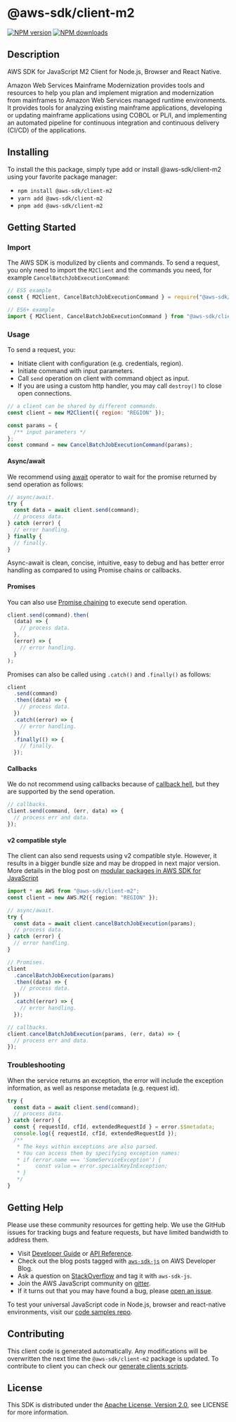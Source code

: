 <!-- generated file, do not edit directly -->

# @aws-sdk/client-m2

[![NPM version](https://img.shields.io/npm/v/@aws-sdk/client-m2/latest.svg)](https://www.npmjs.com/package/@aws-sdk/client-m2)
[![NPM downloads](https://img.shields.io/npm/dm/@aws-sdk/client-m2.svg)](https://www.npmjs.com/package/@aws-sdk/client-m2)

## Description

AWS SDK for JavaScript M2 Client for Node.js, Browser and React Native.

<p>Amazon Web Services Mainframe Modernization provides tools and resources to help you plan and implement migration and
modernization from mainframes to Amazon Web Services managed runtime environments. It provides tools for
analyzing existing mainframe applications, developing or updating mainframe applications
using COBOL or PL/I, and implementing an automated pipeline for continuous integration and
continuous delivery (CI/CD) of the applications.</p>

## Installing

To install the this package, simply type add or install @aws-sdk/client-m2
using your favorite package manager:

- `npm install @aws-sdk/client-m2`
- `yarn add @aws-sdk/client-m2`
- `pnpm add @aws-sdk/client-m2`

## Getting Started

### Import

The AWS SDK is modulized by clients and commands.
To send a request, you only need to import the `M2Client` and
the commands you need, for example `CancelBatchJobExecutionCommand`:

```js
// ES5 example
const { M2Client, CancelBatchJobExecutionCommand } = require("@aws-sdk/client-m2");
```

```ts
// ES6+ example
import { M2Client, CancelBatchJobExecutionCommand } from "@aws-sdk/client-m2";
```

### Usage

To send a request, you:

- Initiate client with configuration (e.g. credentials, region).
- Initiate command with input parameters.
- Call `send` operation on client with command object as input.
- If you are using a custom http handler, you may call `destroy()` to close open connections.

```js
// a client can be shared by different commands.
const client = new M2Client({ region: "REGION" });

const params = {
  /** input parameters */
};
const command = new CancelBatchJobExecutionCommand(params);
```

#### Async/await

We recommend using [await](https://developer.mozilla.org/en-US/docs/Web/JavaScript/Reference/Operators/await)
operator to wait for the promise returned by send operation as follows:

```js
// async/await.
try {
  const data = await client.send(command);
  // process data.
} catch (error) {
  // error handling.
} finally {
  // finally.
}
```

Async-await is clean, concise, intuitive, easy to debug and has better error handling
as compared to using Promise chains or callbacks.

#### Promises

You can also use [Promise chaining](https://developer.mozilla.org/en-US/docs/Web/JavaScript/Guide/Using_promises#chaining)
to execute send operation.

```js
client.send(command).then(
  (data) => {
    // process data.
  },
  (error) => {
    // error handling.
  }
);
```

Promises can also be called using `.catch()` and `.finally()` as follows:

```js
client
  .send(command)
  .then((data) => {
    // process data.
  })
  .catch((error) => {
    // error handling.
  })
  .finally(() => {
    // finally.
  });
```

#### Callbacks

We do not recommend using callbacks because of [callback hell](http://callbackhell.com/),
but they are supported by the send operation.

```js
// callbacks.
client.send(command, (err, data) => {
  // process err and data.
});
```

#### v2 compatible style

The client can also send requests using v2 compatible style.
However, it results in a bigger bundle size and may be dropped in next major version. More details in the blog post
on [modular packages in AWS SDK for JavaScript](https://aws.amazon.com/blogs/developer/modular-packages-in-aws-sdk-for-javascript/)

```ts
import * as AWS from "@aws-sdk/client-m2";
const client = new AWS.M2({ region: "REGION" });

// async/await.
try {
  const data = await client.cancelBatchJobExecution(params);
  // process data.
} catch (error) {
  // error handling.
}

// Promises.
client
  .cancelBatchJobExecution(params)
  .then((data) => {
    // process data.
  })
  .catch((error) => {
    // error handling.
  });

// callbacks.
client.cancelBatchJobExecution(params, (err, data) => {
  // process err and data.
});
```

### Troubleshooting

When the service returns an exception, the error will include the exception information,
as well as response metadata (e.g. request id).

```js
try {
  const data = await client.send(command);
  // process data.
} catch (error) {
  const { requestId, cfId, extendedRequestId } = error.$$metadata;
  console.log({ requestId, cfId, extendedRequestId });
  /**
   * The keys within exceptions are also parsed.
   * You can access them by specifying exception names:
   * if (error.name === 'SomeServiceException') {
   *     const value = error.specialKeyInException;
   * }
   */
}
```

## Getting Help

Please use these community resources for getting help.
We use the GitHub issues for tracking bugs and feature requests, but have limited bandwidth to address them.

- Visit [Developer Guide](https://docs.aws.amazon.com/sdk-for-javascript/v3/developer-guide/welcome.html)
  or [API Reference](https://docs.aws.amazon.com/AWSJavaScriptSDK/v3/latest/index.html).
- Check out the blog posts tagged with [`aws-sdk-js`](https://aws.amazon.com/blogs/developer/tag/aws-sdk-js/)
  on AWS Developer Blog.
- Ask a question on [StackOverflow](https://stackoverflow.com/questions/tagged/aws-sdk-js) and tag it with `aws-sdk-js`.
- Join the AWS JavaScript community on [gitter](https://gitter.im/aws/aws-sdk-js-v3).
- If it turns out that you may have found a bug, please [open an issue](https://github.com/aws/aws-sdk-js-v3/issues/new/choose).

To test your universal JavaScript code in Node.js, browser and react-native environments,
visit our [code samples repo](https://github.com/aws-samples/aws-sdk-js-tests).

## Contributing

This client code is generated automatically. Any modifications will be overwritten the next time the `@aws-sdk/client-m2` package is updated.
To contribute to client you can check our [generate clients scripts](https://github.com/aws/aws-sdk-js-v3/tree/main/scripts/generate-clients).

## License

This SDK is distributed under the
[Apache License, Version 2.0](http://www.apache.org/licenses/LICENSE-2.0),
see LICENSE for more information.
